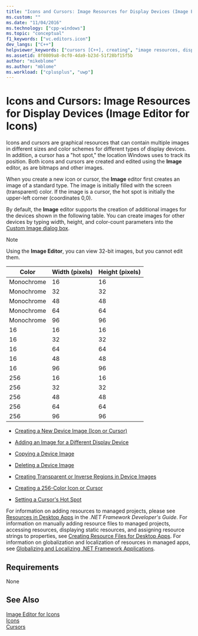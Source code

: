```yaml
---
title: "Icons and Cursors: Image Resources for Display Devices (Image Editor for Icons) | Microsoft Docs"
ms.custom: ""
ms.date: "11/04/2016"
ms.technology: ["cpp-windows"]
ms.topic: "conceptual"
f1_keywords: ["vc.editors.icon"]
dev_langs: ["C++"]
helpviewer_keywords: ["cursors [C++], creating", "image resources, display devices", "icons [C++], creating", "cursors [C++], types", "icons [C++]", "Image editor [C++], icons and cursors", "cursors [C++]", "display devices, creating icons for", "cursors [C++], hot spots", "icons [C++], types"]
ms.assetid: 8f0809a8-0cf0-4da9-b23d-51f28bf15f5b
author: "mikeblome"
ms.author: "mblome"
ms.workload: ["cplusplus", "uwp"]
---
```

# Icons and Cursors: Image Resources for Display Devices (Image Editor for Icons)
Icons and cursors are graphical resources that can contain multiple images in different sizes and color schemes for different types of display devices. In addition, a cursor has a "hot spot," the location Windows uses to track its position. Both icons and cursors are created and edited using the **Image** editor, as are bitmaps and other images.  
  
 When you create a new icon or cursor, the **Image** editor first creates an image of a standard type. The image is initially filled with the screen (transparent) color. If the image is a cursor, the hot spot is initially the upper-left corner (coordinates 0,0).  
  
 By default, the **Image** editor supports the creation of additional images for the devices shown in the following table. You can create images for other devices by typing width, height, and color-count parameters into the [Custom Image dialog box](custom-image-dialog-box-image-editor-for-icons.md).  
  
> [!NOTE]
>  Using the **Image Editor**, you can view 32-bit images, but you cannot edit them.  
  
|Color|Width (pixels)|Height (pixels)|  
|-----------|----------------------|-----------------------|  
|Monochrome|16|16|  
|Monochrome|32|32|  
|Monochrome|48|48|  
|Monochrome|64|64|  
|Monochrome|96|96|  
|16|16|16|  
|16|32|32|  
|16|64|64|  
|16|48|48|  
|16|96|96|  
|256|16|16|  
|256|32|32|  
|256|48|48|  
|256|64|64|  
|256|96|96|  
  
-   [Creating a New Device Image (Icon or Cursor)](../windows/creating-a-device-image-image-editor-for-icons.md)  
  
-   [Adding an Image for a Different Display Device](../windows/adding-an-image-for-a-different-display-device-image-editor-for-icons.md)  
  
-   [Copying a Device Image](../windows/copying-a-device-image-image-editor-for-icons.md)  
  
-   [Deleting a Device Image](../windows/deleting-a-device-image-image-editor-for-icons.md)  
  
-   [Creating Transparent or Inverse Regions in Device Images](../windows/creating-transparent-or-inverse-regions-in-device-images.md)  
  
-   [Creating a 256-Color Icon or Cursor](creating-a-256-color-icon-or-cursor-image-editor-for-icons.md)  
  
-   [Setting a Cursor's Hot Spot](../windows/setting-a-cursor-s-hot-spot-image-editor-for-icons.md)  
  
 For information on adding resources to managed projects, please see [Resources in Desktop Apps](/dotnet/framework/resources/index) in the *.NET Framework Developer's Guide*. For information on manually adding resource files to managed projects, accessing resources, displaying static resources, and assigning resource strings to properties, see [Creating Resource Files for Desktop Apps](/dotnet/framework/resources/creating-resource-files-for-desktop-apps). For information on globalization and localization of resources in managed apps, see [Globalizing and Localizing .NET Framework Applications](/dotnet/standard/globalization-localization/index).  
  
## Requirements  
 None  
  
## See Also  
 [Image Editor for Icons](../windows/image-editor-for-icons.md)   
 [Icons](http://msdn.microsoft.com/library/windows/desktop/ms646973)   
 [Cursors](http://msdn.microsoft.com/library/windows/desktop/ms646970)
